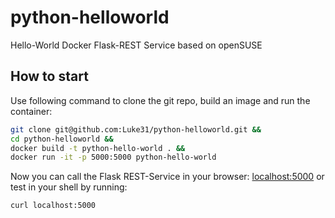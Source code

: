 # python-helloworld

Hello-World Docker Flask-REST Service based on openSUSE

## How to start

Use following command to clone the git repo, build an image and run the container: 
```bash
git clone git@github.com:Luke31/python-helloworld.git &&
cd python-helloworld &&
docker build -t python-hello-world . &&
docker run -it -p 5000:5000 python-hello-world
```

Now you can call the Flask REST-Service in your browser: [localhost:5000](http://localhost:5000) or test in your shell by running: 
```bash
curl localhost:5000
```

